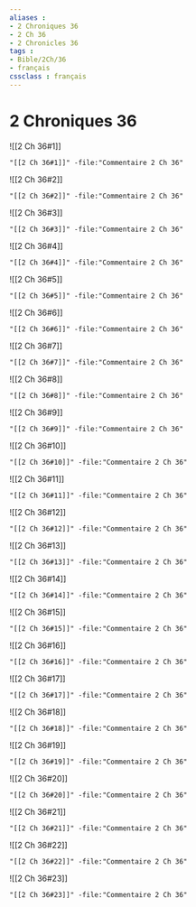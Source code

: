 ```yaml
---
aliases : 
- 2 Chroniques 36
- 2 Ch 36
- 2 Chronicles 36
tags : 
- Bible/2Ch/36
- français
cssclass : français
---
```


# 2 Chroniques 36

![[2 Ch 36#1]]

```query
"[[2 Ch 36#1]]" -file:"Commentaire 2 Ch 36"
```

![[2 Ch 36#2]]

```query
"[[2 Ch 36#2]]" -file:"Commentaire 2 Ch 36"
```

![[2 Ch 36#3]]

```query
"[[2 Ch 36#3]]" -file:"Commentaire 2 Ch 36"
```

![[2 Ch 36#4]]

```query
"[[2 Ch 36#4]]" -file:"Commentaire 2 Ch 36"
```

![[2 Ch 36#5]]

```query
"[[2 Ch 36#5]]" -file:"Commentaire 2 Ch 36"
```

![[2 Ch 36#6]]

```query
"[[2 Ch 36#6]]" -file:"Commentaire 2 Ch 36"
```

![[2 Ch 36#7]]

```query
"[[2 Ch 36#7]]" -file:"Commentaire 2 Ch 36"
```

![[2 Ch 36#8]]

```query
"[[2 Ch 36#8]]" -file:"Commentaire 2 Ch 36"
```

![[2 Ch 36#9]]

```query
"[[2 Ch 36#9]]" -file:"Commentaire 2 Ch 36"
```

![[2 Ch 36#10]]

```query
"[[2 Ch 36#10]]" -file:"Commentaire 2 Ch 36"
```

![[2 Ch 36#11]]

```query
"[[2 Ch 36#11]]" -file:"Commentaire 2 Ch 36"
```

![[2 Ch 36#12]]

```query
"[[2 Ch 36#12]]" -file:"Commentaire 2 Ch 36"
```

![[2 Ch 36#13]]

```query
"[[2 Ch 36#13]]" -file:"Commentaire 2 Ch 36"
```

![[2 Ch 36#14]]

```query
"[[2 Ch 36#14]]" -file:"Commentaire 2 Ch 36"
```

![[2 Ch 36#15]]

```query
"[[2 Ch 36#15]]" -file:"Commentaire 2 Ch 36"
```

![[2 Ch 36#16]]

```query
"[[2 Ch 36#16]]" -file:"Commentaire 2 Ch 36"
```

![[2 Ch 36#17]]

```query
"[[2 Ch 36#17]]" -file:"Commentaire 2 Ch 36"
```

![[2 Ch 36#18]]

```query
"[[2 Ch 36#18]]" -file:"Commentaire 2 Ch 36"
```

![[2 Ch 36#19]]

```query
"[[2 Ch 36#19]]" -file:"Commentaire 2 Ch 36"
```

![[2 Ch 36#20]]

```query
"[[2 Ch 36#20]]" -file:"Commentaire 2 Ch 36"
```

![[2 Ch 36#21]]

```query
"[[2 Ch 36#21]]" -file:"Commentaire 2 Ch 36"
```

![[2 Ch 36#22]]

```query
"[[2 Ch 36#22]]" -file:"Commentaire 2 Ch 36"
```

![[2 Ch 36#23]]

```query
"[[2 Ch 36#23]]" -file:"Commentaire 2 Ch 36"
```

